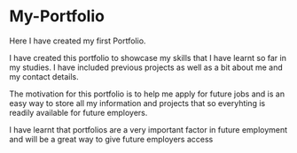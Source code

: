# My-Portfolio

Here I have created my first Portfolio.

I have created this portfolio to showcase my skills that I have learnt so far in my studies. I have included previous projects as well as a bit about me and my contact details. 

The motivation for this portfolio is to help me apply for future jobs and is an easy way to store all my information and projects that so everyhting is readily available for future employers.

I have learnt that portfolios are a very important factor in future employment and will be a great way to give future employers access 
